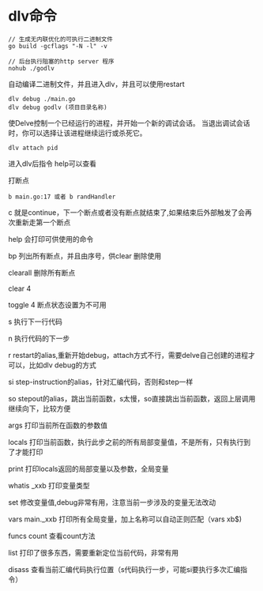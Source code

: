 # dlv命令

```shell
// 生成无内联优化的可执行二进制文件
go build -gcflags "-N -l" -v
```

```shell
// 后台执行阻塞的http server 程序
nohub ./godlv
```

自动编译二进制文件，并且进入dlv，并且可以使用restart
```shell
dlv debug ./main.go
dlv debug godlv (项目目录名称)
```

使Delve控制一个已经运行的进程，并开始一个新的调试会话。 当退出调试会话时，你可以选择让该进程继续运行或杀死它。
```shell
dlv attach pid
```

进入dlv后指令
help可以查看

打断点
```shell
b main.go:17 或者 b randHandler
```

c 就是continue，下一个断点或者没有断点就结束了,如果结束后外部触发了会再次重新走第一个断点

help 会打印可供使用的命令

bp 列出所有断点，并且由序号，供clear 删除使用

clearall 删除所有断点

clear 4

toggle 4 断点状态设置为不可用

s 执行下一行代码

n 执行代码的下一步

r restart的alias,重新开始debug，attach方式不行，需要delve自己创建的进程才可以，比如dlv debug的方式

si step-instruction的alias，针对汇编代码，否则和step一样

so stepout的alias，跳出当前函数，s太慢，so直接跳出当前函数，返回上层调用继续向下，比较方便

args 打印当前所在函数的参数值

locals 打印当前函数，执行此步之前的所有局部变量值，不是所有，只有执行到了才能打印

print 打印locals返回的局部变量以及参数，全局变量

whatis _xxb 打印变量类型

set 修改变量值,debug非常有用，注意当前一步涉及的变量无法改动

vars main._xxb 打印所有全局变量，加上名称可以自动正则匹配（vars xb$)

funcs count 查看count方法

list 打印了很多东西，需要重新定位当前代码，非常有用

disass 查看当前汇编代码执行位置（s代码执行一步，可能si要执行多次汇编指令）
